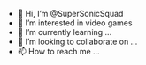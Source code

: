 - 👋 Hi, I’m @SuperSonicSquad
- 👀 I’m interested in video games
- 🌱 I’m currently learning ...
- 💞️ I’m looking to collaborate on ...
- 📫 How to reach me ...

<!---
SuperSonicSquad/SuperSonicSquad is a ✨ special ✨ repository because its `README.md` (this file) appears on your GitHub profile.
You can click the Preview link to take a look at your changes.
--->
